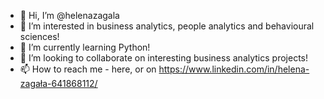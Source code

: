 - 👋 Hi, I’m @helenazagala
- 👀 I’m interested in business analytics, people analytics and behavioural sciences!
- 🌱 I’m currently learning Python!
- 💞️ I’m looking to collaborate on interesting business analytics projects!
- 📫 How to reach me - here, or on https://www.linkedin.com/in/helena-zagała-641868112/

<!---
helenazagala/helenazagala is a ✨ special ✨ repository because its `README.md` (this file) appears on your GitHub profile.
You can click the Preview link to take a look at your changes.
--->
